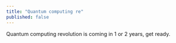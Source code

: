 ```yaml
---
title: "Quantum computing re"
published: false
---
```

Quantum computing revolution is coming in 1 or 2 years, get ready.

